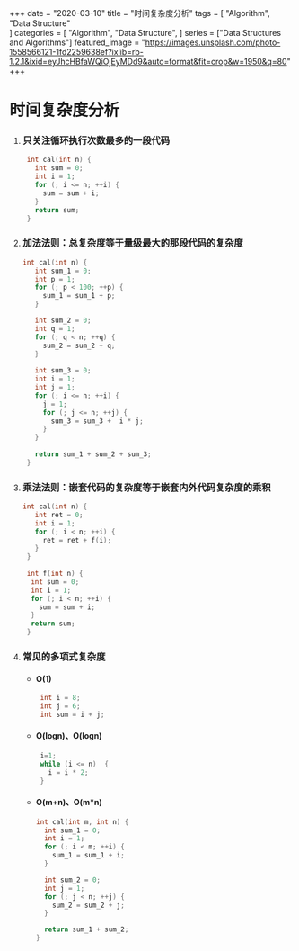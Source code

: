 +++
date = "2020-03-10"
title = "时间复杂度分析"
tags = [
    "Algorithm",
    "Data Structure"  
]
categories = [
    "Algorithm",
    "Data Structure",
]
series = ["Data Structures and Algorithms"]
featured_image = "https://images.unsplash.com/photo-1558566121-1fd2259638ef?ixlib=rb-1.2.1&ixid=eyJhcHBfaWQiOjEyMDd9&auto=format&fit=crop&w=1950&q=80"
+++



# 时间复杂度分析

1. ### 只关注循环执行次数最多的一段代码

   ```c++
    int cal(int n) {
      int sum = 0;
      int i = 1;
      for (; i <= n; ++i) {
        sum = sum + i;
      }
      return sum;
    }
   ```

2. ### 加法法则：总复杂度等于量级最大的那段代码的复杂度

   ```c++
   int cal(int n) {
      int sum_1 = 0;
      int p = 1;
      for (; p < 100; ++p) {
        sum_1 = sum_1 + p;
      }
   
      int sum_2 = 0;
      int q = 1;
      for (; q < n; ++q) {
        sum_2 = sum_2 + q;
      }
    
      int sum_3 = 0;
      int i = 1;
      int j = 1;
      for (; i <= n; ++i) {
        j = 1; 
        for (; j <= n; ++j) {
          sum_3 = sum_3 +  i * j;
        }
      }
    
      return sum_1 + sum_2 + sum_3;
    }
   ```

3. ### 乘法法则：嵌套代码的复杂度等于嵌套内外代码复杂度的乘积

   ```c++
   int cal(int n) {
      int ret = 0; 
      int i = 1;
      for (; i < n; ++i) {
        ret = ret + f(i);
      } 
    } 
    
    int f(int n) {
     int sum = 0;
     int i = 1;
     for (; i < n; ++i) {
       sum = sum + i;
     } 
     return sum;
    }
   ```

4. ### 常见的多项式复杂度

   - #### O(1)
   
     ```c++
      int i = 8;
      int j = 6;
      int sum = i + j;
     ```
   
   
   - #### O(logn)、O(logn)
   
     ```c++
      i=1;
      while (i <= n)  {
        i = i * 2;
      }
     ```
   
   - #### O(m+n)、O(m*n)
   
     ```c++
     int cal(int m, int n) {
       int sum_1 = 0;
       int i = 1;
       for (; i < m; ++i) {
         sum_1 = sum_1 + i;
       }
     
       int sum_2 = 0;
       int j = 1;
       for (; j < n; ++j) {
         sum_2 = sum_2 + j;
       }
     
       return sum_1 + sum_2;
     }
     ```

